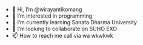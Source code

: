 - 👋 Hi, I’m @wirayantikomang
- 👀 I’m interested in programming 
- 🌱 I’m currently learning Sanata Dharma University
- 💞️ I’m looking to collaborate on SUHO EXO
- 📫 How to reach me call via wa wkwkwk

<!---
wirayantikomang/wirayantikomang is a ✨ special ✨ repository because its `README.md` (this file) appears on your GitHub profile.
You can click the Preview link to take a look at your changes.
--->
